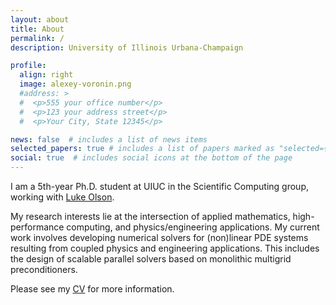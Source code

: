```yaml
---
layout: about
title: About
permalink: /
description: University of Illinois Urbana-Champaign 

profile:
  align: right
  image: alexey-voronin.png
  #address: >
  #  <p>555 your office number</p>
  #  <p>123 your address street</p>
  #  <p>Your City, State 12345</p>

news: false  # includes a list of news items
selected_papers: true # includes a list of papers marked as "selected={true}"
social: true  # includes social icons at the bottom of the page
---
```


I am a 5th-year Ph.D. student at UIUC in the Scientific Computing group, working with [Luke Olson](https://lukeo.cs.illinois.edu/).

My research interests lie at the intersection of applied mathematics, high-performance computing, and physics/engineering applications. 
My current work involves developing numerical solvers for (non)linear PDE systems resulting from coupled physics and engineering applications. This includes the design of scalable parallel solvers based on monolithic multigrid preconditioners. 

Please see my [CV](https://alexey-voronin.github.io/assets/pdf/alexey-voronin-cv.pdf) for more information.
